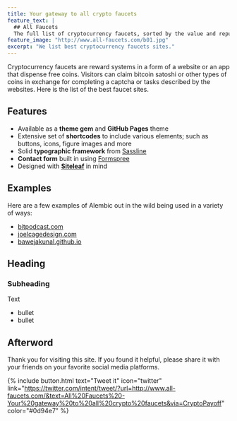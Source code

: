 ```yaml
---
title: Your gateway to all crypto faucets
feature_text: |
  ## All Faucets
  The full list of cryptocurrency faucets, sorted by the value and reputation.
feature_image: "http://www.all-faucets.com/b01.jpg"
excerpt: "We list best cryptocurrency faucets sites."
---
```


Cryptocurrency faucets are reward systems in a form of a website or an app that dispense free coins. Visitors can claim bitcoin satoshi or other types of coins in exchange for completing a captcha or tasks described by the websites. Here is the list of the best faucet sites.

## Features

- Available as a **theme gem** and **GitHub Pages** theme
- Extensive set of **shortcodes** to include various elements; such as buttons, icons, figure images and more
- Solid **typographic framework** from [Sassline](https://sassline.com/)
- **Contact form** built in using [Formspree](https://formspree.io/)
- Designed with **[Siteleaf](http://www.siteleaf.com/)** in mind

## Examples

Here are a few examples of Alembic out in the wild being used in a variety of ways:

- [bitpodcast.com](https://bitpodcast.com/)
- [joelcagedesign.com](https://joelcagedesign.com/)
- [bawejakunal.github.io](https://bawejakunal.github.io/)

## Heading

### Subheading

Text

- bullet
- bullet

## Afterword

Thank you for visiting this site. If you found it helpful, please share it with your friends on your favorite social media platforms.

{% include button.html text="Tweet it" icon="twitter" link="https://twitter.com/intent/tweet/?url=http://www.all-faucets.com/&text=All%20Faucets%20-Your%20gateway%20to%20all%20crypto%20faucets&via=CryptoPayoff" color="#0d94e7" %}
